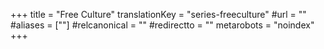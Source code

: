+++
title = "Free Culture"
translationKey = "series-freeculture"
#url = ""
#aliases = [""]
#relcanonical = ""
#redirectto = ""
metarobots = "noindex"
+++
